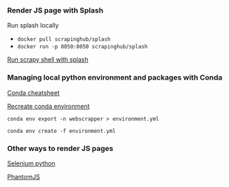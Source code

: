 

### Render JS page with Splash

Run splash locally
- `docker pull scrapinghub/splash`
- `docker run -p 8050:8050 scrapinghub/splash`

[Run scrapy shell with splash](https://stackoverflow.com/questions/35352423/scrapy-shell-and-scrapy-splash)

### Managing local python environment and packages with Conda
[Conda cheatsheet](https://docs.conda.io/projects/conda/en/4.6.0/_downloads/52a95608c49671267e40c689e0bc00ca/conda-cheatsheet.pdf)

[Recreate conda environment](https://stackoverflow.com/questions/18640305/how-do-i-keep-track-of-pip-installed-packages-in-an-anaconda-conda-environment)

`conda env export -n webscrapper > environment.yml`

`conda env create -f environment.yml`

### Other ways to render JS pages
[Selenium python](https://stanford.edu/~mgorkove/cgi-bin/rpython_tutorials/Scraping_a_Webpage_Rendered_by_Javascript_Using_Python.php)

[PhantomJS](http://phantomjs.org/api/webpage/method/render.html)


